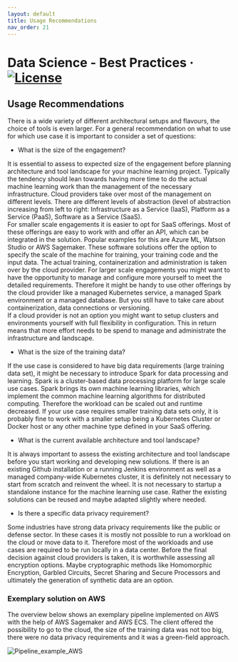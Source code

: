 ```yaml
---
layout: default
title: Usage Recommendations
nav_order: 21
---
```

# Data Science - Best Practices &middot; [![License](https://img.shields.io/badge/license-CC%20BY%204.0-blue)](./LICENSE.txt)

## Usage Recommendations

There is a wide variety of different architectural setups and flavours, the choice of tools is even larger.
For a general recommendation on what to use for which use case it is important to consider a set of questions:

- What is the size of the engagement?

It is essential to assess to expected size of the engagement before planning architecture and tool landscape for your
machine learning project.
Typically the tendency should lean towards having more time to do the actual machine learning work than the management of the necessary infrastructure.
Cloud providers take over most of the management on different levels.
There are different levels of abstraction (level of abstraction increasing from left to right:
Infrastructure as a Service (IaaS), Platform as a Service (PaaS), Software as a Service (SaaS).  
For smaller scale engagements it is easier to opt for SaaS offerings.
Most of these offerings are easy to work with and offer an API, which can be integrated in the solution.
Popular examples for this are Azure ML, Watson Studio or AWS Sagemaker.
These software solutions offer the option to specify the scale of the machine for training, your training code and the input data.
The actual training, containerization and administration is taken over by the cloud provider.
For larger scale engagements you might want to have the opportunity to manage and configure more yourself to meet the
detailed requirements.
Therefore it might be handy to use other offerings by the cloud provider like a managed
Kubernetes service, a managed Spark environment or a managed database.
But you still have to take care about containerization, data connections or versioning.  
If a cloud provider is not an option you might want to setup clusters and environments yourself with full flexibility
in configuration.
This in return means that more effort needs to be spend to manage and administrate the infrastructure and landscape.

- What is the size of the training data?

If the use case is considered to have big data requirements (large training data set), it might be necessary to introduce Spark for data processing and learning.
Spark is a cluster-based data processing platform for large scale use cases.
Spark brings its own machine learning libraries, which implement the common machine learning algorithms for distributed computing.
Therefore the workload can be scaled out and runtime decreased.
If your use case requires smaller training data sets only, it is probably fine to work with a smaller setup being a Kubernetes Cluster or Docker host or any other machine type defined in your SaaS offering.
  
- What is the current available architecture and tool landscape?

It is always important to assess the existing architecture and tool landscape before you start working and developing new solutions.
If there is an existing Github installation or a running Jenkins environment as well as a managed company-wide Kubernetes cluster, it is definitely not necessary to start from scratch and reinvent the wheel.
It is not necessary to startup a standalone instance for the machine learning use case.
Rather the existing solutions can be reused and maybe adapted slightly where needed.

- Is there a specific data privacy requirement?

Some industries have strong data privacy requirements like the public or defense sector.
In these cases it is mostly not possible to run a workload on the cloud or move data to it.
Therefore most of the workloads and use cases are required to be run locally in a data center.
Before the final decision against cloud providers is taken, it is worthwhile assessing all encryption options.
Maybe cryptographic methods like Homomorphic Encryption, Garbled Circuits, Secret Sharing and Secure Processors and ultimately the generation of synthetic data are an option.

### Exemplary solution on AWS

The overview below shows an exemplary pipeline implemented on AWS with the help of AWS Sagemaker and AWS ECS.
The client offered the possibility to go to the cloud, the size of the training data was not too big, there were no data privacy requirements and it was a green-field approach.

![Pipeline_example_AWS](./res/img/Pipeline_example_AWS.png)
